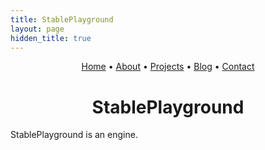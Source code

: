 ```yaml
---
title: StablePlayground
layout: page
hidden_title: true
---
```


<p align="center">
  <a href="{{ '/' | relative_url }}">Home</a> •
  <a href="{{ '/about' | relative_url }}">About</a> •
  <a href="{{ '/projects' | relative_url }}">Projects</a> •
  <a href="{{ '/blog' | relative_url }}">Blog</a> •
  <a href="{{ '/contact' | relative_url }}">Contact</a>
</p>

<h1 style="text-align: center;">StablePlayground</h1>

StablePlayground is an engine.
